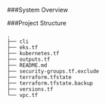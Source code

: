 ###System Overview

###Project Structure
```
.
├── cli
├── eks.tf
├── kubernetes.tf
├── outputs.tf
├── README.md
├── security-groups.tf.exclude
├── terraform.tfstate
├── terraform.tfstate.backup
├── versions.tf
└── vpc.tf
```
